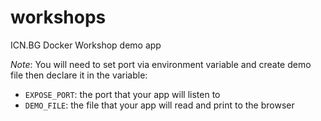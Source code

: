# workshops
ICN.BG Docker Workshop demo app

_Note_: You will need to set port via environment variable and create demo file then declare it in the variable:

* `EXPOSE_PORT`: the port that your app will listen to
* `DEMO_FILE`: the file that your app will read and print to the browser
